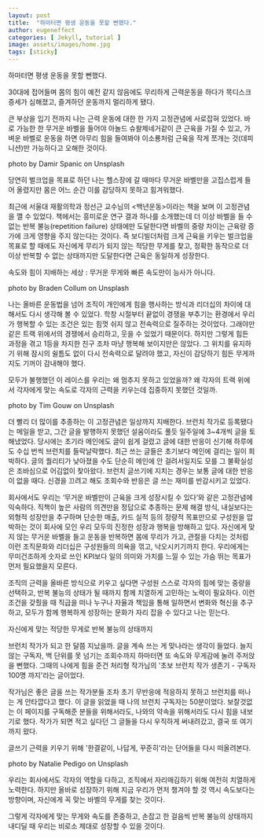 ```yaml
---
layout: post
title:  "하마터면 평생 운동을 못할 뻔했다."
author: eugeneffect
categories: [ Jekyll, tutorial ]
image: assets/images/home.jpg
tags: [sticky]
---
```



하마터면 평생 운동을 못할 뻔했다.


 30대에 접어들며 몸의 힘이 예전 같지 않음에도 무리하게 근력운동을 하다가 목디스크 증세가 심해졌고, 즐겨하던 운동까지 멀리하게 됐다.



 큰 부상을 입기 전까지 나는 근력 운동에 대한 한 가지 고정관념에 사로잡혀 있었다. 바로 가능한 한 무거운 바벨을 들어야 아놀드 슈왈제네거같이 큰 근육을 가질 수 있고, 가벼운 바벨로 운동을 하면 아무리 힘을 들여봐야 이소룡처럼 근육을 작게 쪼개는 것(데피니션)만 가능하다고 오해한 것이다.




photo by Damir Spanic on Unsplash


 당연히 벌크업을 목표로 하던 나는 헬스장에 갈 때마다 무거운 바벨만을 고집스럽게 들어 올렸지만 몸은 어느 순간 이를 감당하지 못하고 힘겨워했다.
 
 최근에 서울대 재활의학과 정선근 교수님의 <백년운동>이라는 책을 보며 이 고정관념을 깰 수 있었다. 책에서는 흥미로운 연구 결과 하나를 소개했는데 더 이상 바벨을 들 수 없는 반복 불능(repetition failure) 상태에만 도달한다면 바벨의 중량 차이는 근육량 증가에 크게 영향을 주지 않는다는 것이다. 즉 보디빌더처럼 크게 근육을 키우는 벌크업을 목표로 할 때에도 자신에게 무리가 되지 않는 적당한 무게를 찾고, 정확한 동작으로 더 이상 반복할 수 없는 상태까지만 도달한다면 근육은 동일하게 성장한다.

 



속도와 힘이 지배하는 세상
: 무거운 무게와 빠른 속도만이 능사가 아니다.




photo by Braden Collum on Unsplash

 나는 올바른 운동법을 넘어 조직이 개인에게 힘을 행사하는 방식과 리더십의 차이에 대해서도 다시 생각해 볼 수 있었다. 학창 시절부터 끝없이 경쟁을 부추기는 환경에서 우리가 행복할 수 있는 조건은 있는 힘껏 쉬지 않고 전속력으로 질주하는 것이었다. 그래야만 같은 트랙 위에서의 경쟁에서 승리하고, 웃을 수 있었기 때문이다. 하지만 그렇게 힘든 과정을 겪고 1등을 차지한 친구 조차 마냥 행복해 보이지만은 않았다. 그 위치를 유지하기 위해 잠시의 쉴틈도 없이 다시 전속력으로 달려야 했고, 자신이 감당하기 힘든 무게까지도 기꺼이 감내해야 했다.



 모두가 불행했던 이 레이스를 우리는 왜 멈추지 못하고 있었을까? 왜 각자의 트랙 위에서 각자에게 맞는 속도로 각자의 근력을 키우는데 집중하지 못했던 것일까.




photo by Tim Gouw on Unsplash


 더 빨리 더 많이를 추종하는 이 고정관념은 일상까지 지배한다. 브런치 작가로 등록됐다는 메일을 받고, 그간 글을 발행하지 못했던 설움이라도 풀듯 일주일에 3~4개씩 글을 토해냈었다. 당시에는 초기라 메인에도 글이 쉽게 걸렸고 글에 대한 반응이 신기해 하루에도 수십 번씩 브런치를 들락날락했다. 최근 쓰는 글들은 초기보다 메인에 걸리는 일이 희박하다. 글의 퀄리티가 낮아졌을 수도 단순히 메인에 안 걸려서일지도 모를 그 불확실성은 조바심으로 어김없이 찾아왔다. 브런치 글쓰기에 지치는 경우는 보통 글에 대한 반응이 없을 때다. 신경을 끄려고 해도 조회수와 반응은 글 쓰는 재미를 반감시키고 있었다.


 회사에서도 우리는 ‘무거운 바벨만이 근육을 크게 성장시킬 수 있다’와 같은 고정관념에 익숙하다. 직책이 높은 사람의 의견만을 정답으로 추종하는 문제 해결 방식, 내실보다는 외형적 성장만을 추구하며 단순한 매출, 카드 실적 등의 정량적 목표만으로 구성원을 압박하는 것이 회사에 모인 우리 모두의 진정한 성장과 행복을 방해하고 있다. 자신에게 맞지 않는 무거운 바벨을 들고 운동을 반복하면 몸에 무리가 가고, 관절을 다치는 것처럼 이런 조직문화와 리더십은 구성원들의 의욕을 꺾고, 낙오시키기까지 한다. 우리에게는 무미건조하게 숫자로 쓰인 KPI보다 일의 의미와 가치를 느낄 수 있는 가슴 뛰는 목표가 먼저 필요했을지 모른다.

 
 조직의 근력을 올바른 방식으로 키우고 싶다면 구성원 스스로 각자의 힘에 맞는 중량을 선택하고, 반복 불능의 상태가 될 때까지 함께 치열하게 고민하는 노력이 필요하다. 이런 조건을 갖췄을 때 직급을 떠나 누구나 자율과 책임을 통해 일하면서 변화와 혁신을 추구하고, 모두가 함께 행복하게 성장하는 문화가 자리 잡을 수 있다고 나는 믿는다.
 

자신에게 맞는 적당한 무게로
반복 불능의 상태까지

 브런치 작가가 되고 한 달쯤 지났을까. 글을 계속 쓰는 게 맞나라는 생각이 들었다. 늘지 않는 구독자, 백 단위를 못 넘기는 조회수까지 하마터면 또 속도와 무게감에 눌려 주저앉을 뻔했다. 그때의 나에게 힘을 준건 처리형 작가님의 '초보 브런치 작가 생존기 - 구독자 100명 까지'라는 글이었다.



 작가님은 좋은 글을 쓰는 작가분들 조차 초기 무반응에 적응하지 못하고 브런치를 떠나는 게 안타깝다고 했다. 이 글을 읽었을 때 나의 브런치 구독자는 50분이었다. 보잘것없는 이 페이지를 구독해준 분들을 위해서라도, 나와의 약속을 위해서라도 다시 힘을 내보기로 했다. 작가가 되면 적고 싶다던 그 글들을 다시 우직하게 써내려갔고, 결국 또 여기까지 왔다.



 글쓰기 근력을 키우기 위해 '한결같이, 나답게, 꾸준히'라는 단어들을 다시 떠올려본다.




photo by Natalie Pedigo on Unsplash


 우리는 회사에서도 각자의 역할을 다하고, 조직에서 자리매김하기 위해 여전히 치열하게 노력한다. 하지만 올바로 성장하기 위해 지금 우리가 먼저 챙겨야 할 것 역시 속도보다는 방향이며, 자신에게 꼭 맞는 바벨의 무게를 찾는 것이다.



 그렇게 각자에게 맞는 무게와 속도를 존중하고, 손잡고 한 걸음씩 반복 불능의 상태까지 내디딜 때 우리는 비로소 제대로 성장할 수 있을 것이다.

